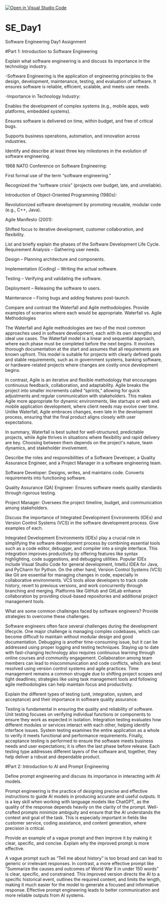[![Open in Visual Studio Code](https://classroom.github.com/assets/open-in-vscode-2e0aaae1b6195c2367325f4f02e2d04e9abb55f0b24a779b69b11b9e10269abc.svg)](https://classroom.github.com/online_ide?assignment_repo_id=18605967&assignment_repo_type=AssignmentRepo)
# SE_Day1
Software Engineering Day1 Assignment

#Part 1: Introduction to Software Engineering

Explain what software engineering is and discuss its importance in the technology industry.

-Software Engineering is the application of engineering principles to the design, development, maintenance, testing, and evaluation of software. It ensures software is reliable, efficient, scalable, and meets user needs.

-Importance in Technology Industry:

Enables the development of complex systems (e.g., mobile apps, web platforms, embedded systems).

Ensures software is delivered on time, within budget, and free of critical bugs.

Supports business operations, automation, and innovation across industries.

Identify and describe at least three key milestones in the evolution of software engineering.

1968 NATO Conference on Software Engineering:

First formal use of the term “software engineering.”

Recognized the “software crisis” (projects over budget, late, and unreliable).

Introduction of Object-Oriented Programming (1980s):

Revolutionized software development by promoting reusable, modular code (e.g., C++, Java).

Agile Manifesto (2001):

Shifted focus to iterative development, customer collaboration, and flexibility.

List and briefly explain the phases of the Software Development Life Cycle.
Requirement Analysis – Gathering user needs.

Design – Planning architecture and components.

Implementation (Coding) – Writing the actual software.

Testing – Verifying and validating the software.

Deployment – Releasing the software to users.

Maintenance – Fixing bugs and adding features post-launch.



Compare and contrast the Waterfall and Agile methodologies. Provide examples of scenarios where each would be appropriate.
Waterfall vs. Agile Methodologies

The Waterfall and Agile methodologies are two of the most common approaches used in software development, each with its own strengths and ideal use cases. The Waterfall model is a linear and sequential approach, where each phase must be completed before the next begins. It involves thorough documentation at the start and assumes that all requirements are known upfront. This model is suitable for projects with clearly defined goals and stable requirements, such as in government systems, banking software, or hardware-related projects where changes are costly once development begins.

In contrast, Agile is an iterative and flexible methodology that encourages continuous feedback, collaboration, and adaptability. Agile breaks the project into smaller increments called “sprints,” allowing for quick adjustments and regular communication with stakeholders. This makes Agile more appropriate for dynamic environments, like startups or web and mobile application development, where client needs may evolve over time. Unlike Waterfall, Agile embraces changes, even late in the development process, ensuring that the final product aligns closely with user expectations.

In summary, Waterfall is best suited for well-structured, predictable projects, while Agile thrives in situations where flexibility and rapid delivery are key. Choosing between them depends on the project's nature, team dynamics, and stakeholder involvement.

Describe the roles and responsibilities of a Software Developer, a Quality Assurance Engineer, and a Project Manager in a software engineering team.

Software Developer: Designs, writes, and maintains code. Converts requirements into functioning software.

Quality Assurance (QA) Engineer: Ensures software meets quality standards through rigorous testing.

Project Manager: Oversees the project timeline, budget, and communication among stakeholders.


Discuss the importance of Integrated Development Environments (IDEs) and Version Control Systems (VCS) in the software development process. Give examples of each.

Integrated Development Environments (IDEs) play a crucial role in simplifying the software development process by combining essential tools such as a code editor, debugger, and compiler into a single interface. This integration improves productivity by offering features like syntax highlighting, code suggestions, and debugging utilities. Popular IDEs include Visual Studio Code for general development, IntelliJ IDEA for Java, and PyCharm for Python. On the other hand, Version Control Systems (VCS) like Git are essential for managing changes in code, especially in collaborative environments. VCS tools allow developers to track code history, revert to previous versions, and work concurrently through branching and merging. Platforms like GitHub and GitLab enhance collaboration by providing cloud-based repositories and additional project management tools.

What are some common challenges faced by software engineers? Provide strategies to overcome these challenges.

Software engineers often face several challenges during the development lifecycle. One major challenge is managing complex codebases, which can become difficult to maintain without modular design and good documentation. Debugging is another time-consuming issue, but it can be addressed using proper logging and testing techniques. Staying up to date with fast-changing technology also requires continuous learning through online courses and community engagement. Collaboration among team members can lead to miscommunication and code conflicts, which are best resolved using version control systems and agile practices. Time management remains a common struggle due to shifting project scopes and tight deadlines; strategies like using task management tools and following agile methodologies can help maintain focus and productivity.

Explain the different types of testing (unit, integration, system, and acceptance) and their importance in software quality assurance.

Testing is fundamental in ensuring the quality and reliability of software. Unit testing focuses on verifying individual functions or components to ensure they work as expected in isolation. Integration testing evaluates how different modules or services interact with each other, helping identify interface issues. System testing examines the entire application as a whole to verify it meets functional and performance requirements. Finally, acceptance testing is performed to ensure the software meets business needs and user expectations; it is often the last phase before release. Each testing type addresses different layers of the software and, together, they help deliver a robust and dependable product.



#Part 2: Introduction to AI and Prompt Engineering


Define prompt engineering and discuss its importance in interacting with AI models.

Prompt engineering is the practice of designing precise and effective instructions to guide AI models in producing accurate and useful outputs. It is a key skill when working with language models like ChatGPT, as the quality of the response depends heavily on the clarity of the prompt. Well-crafted prompts minimize ambiguity and ensure that the AI understands the context and goal of the task. This is especially important in fields like customer service, coding assistance, and content generation, where precision is critical.



Provide an example of a vague prompt and then improve it by making it clear, specific, and concise. Explain why the improved prompt is more effective.

A vague prompt such as “Tell me about history” is too broad and can lead to generic or irrelevant responses. In contrast, a more effective prompt like “Summarize the causes and outcomes of World War II in under 150 words” is clear, specific, and constrained. This improved version directs the AI to a specific historical event, outlines the required content, and limits the length, making it much easier for the model to generate a focused and informative response. Effective prompt engineering leads to better communication and more reliable outputs from AI systems.
